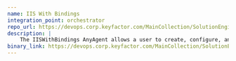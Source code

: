 ```yaml
---
name: IIS With Bindings
integration_point: orchestrator
repo_url: https://devops.corp.keyfactor.com/MainCollection/SolutionEngineering/_git/anygateway-godaddy
description: |
    The IISWithBindings AnyAgent allows a user to create, configure, and manage a Keyfactor certificate store defined as an Internet Information Systems (IIS) binding definition. The certificate itself will still be stored in the defined server’s personal certificate store, but the management within Keyfactor will be abstracted to appear as if the binding itself houses the certificate.
binary_link: https://devops.corp.keyfactor.com/MainCollection/SolutionEngineering/_build/results?buildId=10311
---
```

